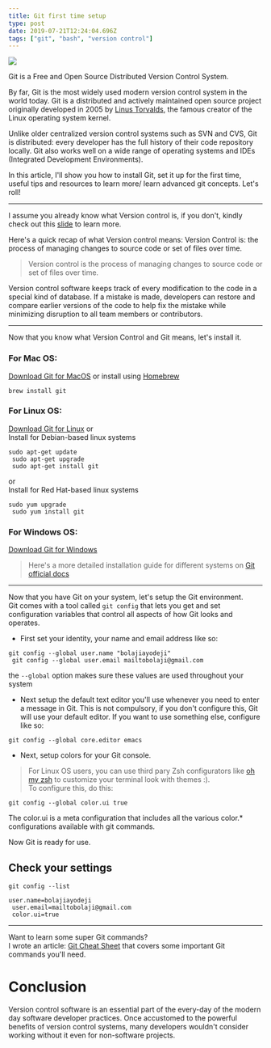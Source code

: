 ```yaml
---
title: Git first time setup
type: post
date: 2019-07-21T12:24:04.696Z
tags: ["git", "bash", "version control"]
---
```

![](https://res.cloudinary.com/iambeejayayo/image/upload/v1563720476/blog/0002/banner.png)

Git is a Free and Open Source Distributed Version Control System.

By far, Git is the most widely used modern version control system in the world today. Git is a distributed and actively maintained open source project originally developed in 2005 by [Linus Torvalds](https://en.wikipedia.org/wiki/Linus_Torvalds), the famous creator of the Linux operating system kernel.

Unlike older centralized version control systems such as SVN and CVS, Git is distributed: every developer has the full history of their code repository locally. Git also works well on a wide range of operating systems and IDEs (Integrated Development Environments).

In this article, I'll show you how to install Git, set it up for the first time, useful tips and resources to learn more/ learn advanced git concepts. Let's roll!

- - -

I assume you already know what Version control is, if you don't, kindly check out this [slide](http://slides.com/bolajiayodeji/introduction-to-version-control-with-git-and-github) to learn more. 

Here's a quick recap of what Version control means:
Version Control is:
the process of managing changes to source code or set of files over time.

> Version control is the process of managing changes to source code or set of files over time.

Version control software keeps track of every modification to the code in a special kind of database.
If a mistake is made, developers can restore and compare earlier versions of the code to help fix the mistake while minimizing disruption to all team members or contributors.

- - -

Now that you know what Version Control and Git means, let's install it.

### For Mac OS: <br>

[Download Git for MacOS](http://git-scm.com/download/mac)
or install using [Homebrew](https://brew.sh)

```
brew install git
```

### For Linux OS: <br>

[Download Git for Linux](https://git-scm.com/download/linux) or <br>
Install for Debian-based linux systems 

```
sudo apt-get update
 sudo apt-get upgrade
 sudo apt-get install git
```

or <br>
Install for Red Hat-based linux systems

```
sudo yum upgrade
 sudo yum install git
```

### For Windows OS: <br>

[Download Git for Windows](https://git-scm.com/download/win)

> Here's a more detailed installation guide for different systems on [Git official docs](https://git-scm.com/book/en/v2/Getting-Started-Installing-Git)

---

Now that you have Git on your system, let's setup the Git environment. <br> 
Git comes with a tool called `git config` that lets you get and set configuration variables that control all aspects of how Git looks and operates.

- First set your identity, your name and email address like so:

```
git config --global user.name "bolajiayodeji"
 git config --global user.email mailtobolaji@gmail.com
```
the `--global` option makes sure these values are used throughout your system

- Next setup the default text editor you'll use whenever you need to enter a message in Git. This is not compulsory, if you don't configure this, Git will use your default editor. If you want to use something else, configure like so:

```
git config --global core.editor emacs
```

- Next, setup colors for your Git console. <br>

> For Linux OS users, you can use third pary Zsh configurators like [oh my zsh](https://ohmyz.sh/) to customize your terminal look with themes :). <br>
To configure this, do this:

```
git config --global color.ui true
```
The color.ui is a meta configuration that includes all the various color.* configurations available with git commands. 

Now Git is ready for use. 

## Check your settings

```
git config --list
```

```
user.name=bolajiayodeji
 user.email=mailtobolaji@gmail.com
 color.ui=true
```

---

Want to learn some super Git commands? <br>
I wrote an article: [Git Cheat Sheet](https://www.bolajiayodeji.com/git-cheat-sheet/) that covers some important Git commands you'll need. 


# Conclusion

Version control software is an essential part of the every-day of the modern day software developer practices.
Once accustomed to the powerful benefits of version control systems, many developers wouldn't consider working without it even for non-software projects.
